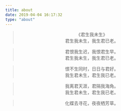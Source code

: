 ```yaml
---
title: about
date: 2019-04-04 16:17:32
type: "about"
---
```


> <center>《君生我未生》</center>
> <center>君生我未生，我生君已老。</center>

> <center>君恨我生迟，我恨君生早。</center>
> <center>君生我未生，我生君已老。</center>

> <center>恨不生同时，日日与君好。</center>
> <center>我生君未生，君生我已老。</center>

> <center>我离君天涯，君隔我海角。</center>
> <center>我生君未生，君生我已老。</center>

> <center>化蝶去寻花，夜夜栖芳草。</center>